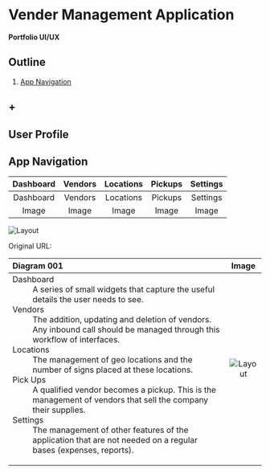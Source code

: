 # Vender Management Application
**Portfolio UI/UX**  

## Outline
1. [App Navigation](#app-navigation)
## +

## User Profile

## App Navigation
| Dashboard     | Vendors     | Locations     |  Pickups     |  Settings     |
| :----------:  | :----------:| :----------:  | :----------:  | :----------:  |  
| Dashboard     | Vendors     | Locations     |  Pickups     |  Settings     |
| Image   | Image   | Image   | Image   | Image   |

![Layout](raw.github.com/elwoodberry/ux/master/portfolio/vendor-management/_img/vm_font_dashboard.svg)


Original URL:


| Diagram 001        | Image           |
| :------------- |:-------------:|
| <dl><dt>Dashboard</dt><dd>A series of small widgets that capture the useful details the user needs to see.</dd><dt>Vendors</dt><dd>The addition, updating and deletion of vendors. Any inbound call should be managed through this workflow of interfaces.</dd><dt>Locations</dt><dd>The management of geo locations and the number of signs placed at these locations.</dd><dt>Pick Ups</dt><dd>A qualified vendor becomes a pickup. This is the management of vendors that sell the company their supplies.</dd><dt>Settings</dt><dd>The management of other features of the application that are not needed on a regular bases (expenses, reports).</dd></dl>      | ![Layout](https://goo.gl/xgQDi4)
